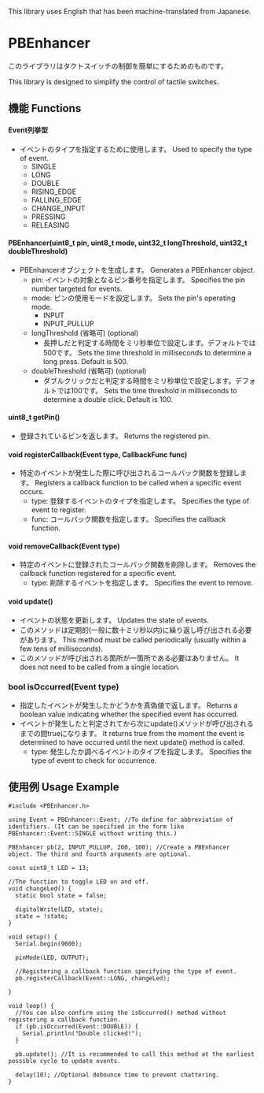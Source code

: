 This library uses English that has been machine-translated from Japanese.

# PBEnhancer
このライブラリはタクトスイッチの制御を簡単にするためのものです。

This library is designed to simplify the control of tactile switches.

## 機能 Functions

#### Event列挙型
  - イベントのタイプを指定するために使用します。 Used to specify the type of event.
      - SINGLE
      - LONG
      - DOUBLE
      - RISING_EDGE
      - FALLING_EDGE
      - CHANGE_INPUT
      - PRESSING
      - RELEASING

#### PBEnhancer(uint8_t pin, uint8_t mode, uint32_t longThreshold, uint32_t doubleThreshold)
  - PBEnhancerオブジェクトを生成します。 Generates a PBEnhancer object.
    - pin: イベントの対象となるピン番号を指定します。 Specifies the pin number targeted for events.
    - mode: ピンの使用モードを設定します。 Sets the pin's operating mode.
      - INPUT
      - INPUT_PULLUP
    - longThreshold (省略可) (optional)
      - 長押しだと判定する時間をミリ秒単位で設定します。デフォルトでは500です。 Sets the time threshold in milliseconds to determine a long press. Default is 500.
    - doubleThreshold (省略可) (optional)
      - ダブルクリックだと判定する時間をミリ秒単位で設定します。デフォルトでは100です。 Sets the time threshold in milliseconds to determine a double click. Default is 100.
#### uint8_t getPin()
  - 登録されているピンを返します。 Returns the registered pin.

#### void registerCallback(Event type, CallbackFunc func)
  - 特定のイベントが発生した際に呼び出されるコールバック関数を登録します。 Registers a callback function to be called when a specific event occurs.
    - type: 登録するイベントのタイプを指定します。 Specifies the type of event to register.
    - func: コールバック関数を指定します。 Specifies the callback function.

#### void removeCallback(Event type)
  - 特定のイベントに登録されたコールバック関数を削除します。 Removes the callback function registered for a specific event.
    - type: 削除するイベントを指定します。 Specifies the event to remove.
 
#### void update()
  - イベントの状態を更新します。 Updates the state of events.
  - このメソッドは定期的(一般に数十ミリ秒以内)に繰り返し呼び出される必要があります。 This method must be called periodically (usually within a few tens of milliseconds).
  - このメソッドが呼び出される箇所が一箇所である必要はありません。 It does not need to be called from a single location.

### bool isOccurred(Event type)
  - 指定したイベントが発生したかどうかを真偽値で返します。 Returns a boolean value indicating whether the specified event has occurred.
  - イベントが発生したと判定されてから次にupdate()メソッドが呼び出されるまでの間trueになります。 It returns true from the moment the event is determined to have occurred until the next update() method is called.
    - type: 発生したか調べるイベントのタイプを指定します。 Specifies the type of event to check for occurrence.

## 使用例 Usage Example

```
#include <PBEnhancer.h>

using Event = PBEnhancer::Event; //To define for abbreviation of identifiers. (It can be specified in the form like PBEnhancer::Event::SINGLE without writing this.)

PBEnhancer pb(2, INPUT_PULLUP, 200, 100); //Create a PBEnhancer object. The third and fourth arguments are optional.

const uint8_t LED = 13;

//The function to toggle LED on and off.
void changeLed() {
  static bool state = false;

  digitalWrite(LED, state);
  state = !state;
}

void setup() {
  Serial.begin(9600);

  pinMode(LED, OUTPUT);

  //Registering a callback function specifying the type of event.
  pb.registerCallback(Event::LONG, changeLed);

}

void loop() {
  //You can also confirm using the isOccurred() method without registering a callback function.
  if (pb.isOccurred(Event::DOUBLE)) {
    Serial.println("Double clicked!");
  }

  pb.update(); //It is recommended to call this method at the earliest possible cycle to update events.

  delay(10); //Optional debounce time to prevent chattering.
}

```
